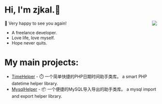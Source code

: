 # Hi, I'm zjkal.👋

<img align="right" src="https://github-readme-stats.vercel.app/api?username=zjkal&show_icons=true&icon_color=805AD5&text_color=718096&bg_color=ffffff&hide_title=true" />

🎉 Very happy to see you again!

- A freelance developer.
- Love life, love myself.
- Hope never quits.

# My main projects:

- [TimeHelper](https://github.com/zjkal/time-helper) - ⏱️ 一个简单快捷的PHP日期时间助手类库。 a smart PHP datetime helper library.
- [MysqlHelper](https://github.com/zjkal/mysql-helper) - 📦 一个便捷的MySQL导入导出的助手类库。 a mysql import and export helper library.
